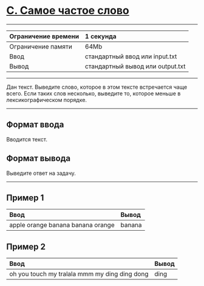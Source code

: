 # [C. Самое частое слово](https://contest.yandex.ru/contest/27665/problems/C/)

---
| Ограничение времени | 1 секунда |
| :--- |:--- |
| Ограничение памяти | 64Mb |
| Ввод | стандартный ввод или input.txt |
| Вывод | стандартный вывод или output.txt |
---
Дан текст. Выведите слово, которое в этом тексте встречается чаще всего. Если таких слов несколько, выведите то, которое меньше в лексикографическом порядке.

---
## Формат ввода
Вводится текст.

## Формат вывода
Выведите ответ на задачу.

---
## Пример 1

| Ввод | Вывод |
| :--- | :--- |
| apple orange banana banana orange | banana |

## Пример 2

| Ввод | Вывод |
| :--- | :--- |
| oh you touch my tralala mmm my ding ding dong | ding |
